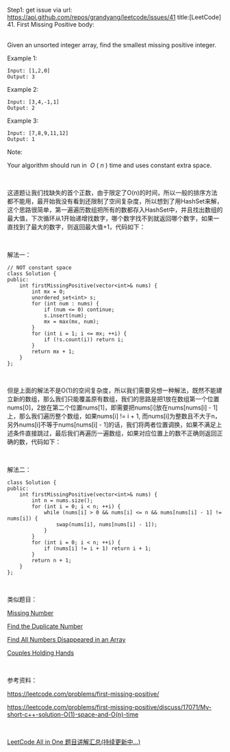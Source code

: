 Step1: get issue via url: https://api.github.com/repos/grandyang/leetcode/issues/41 
 title:[LeetCode] 41. First Missing Positive 
 body:  
  

Given an unsorted integer array, find the smallest missing positive integer.

Example 1:
    
    
    Input: [1,2,0]
    Output: 3
    

Example 2:
    
    
    Input: [3,4,-1,1]
    Output: 2
    

Example 3:
    
    
    Input: [7,8,9,11,12]
    Output: 1
    

Note:

Your algorithm should run in  _O_ ( _n_ ) time and uses constant extra space.

 

这道题让我们找缺失的首个正数，由于限定了O(n)的时间，所以一般的排序方法都不能用，最开始我没有看到还限制了空间复杂度，所以想到了用HashSet来解，这个思路很简单，第一遍遍历数组把所有的数都存入HashSet中，并且找出数组的最大值，下次循环从1开始递增找数字，哪个数字找不到就返回哪个数字，如果一直找到了最大的数字，则返回最大值+1，代码如下：

 

解法一：
    
    
    // NOT constant space
    class Solution {
    public:
        int firstMissingPositive(vector<int>& nums) {
            int mx = 0;
            unordered_set<int> s;
            for (int num : nums) {
                if (num <= 0) continue;
                s.insert(num);
                mx = max(mx, num);
            }
            for (int i = 1; i <= mx; ++i) {
                if (!s.count(i)) return i;
            }
            return mx + 1;
        }
    };

 

但是上面的解法不是O(1)的空间复杂度，所以我们需要另想一种解法，既然不能建立新的数组，那么我们只能覆盖原有数组，我们的思路是把1放在数组第一个位置nums[0]，2放在第二个位置nums[1]，即需要把nums[i]放在nums[nums[i] - 1]上，那么我们遍历整个数组，如果nums[i] != i + 1, 而nums[i]为整数且不大于n，另外nums[i]不等于nums[nums[i] - 1]的话，我们将两者位置调换，如果不满足上述条件直接跳过，最后我们再遍历一遍数组，如果对应位置上的数不正确则返回正确的数，代码如下：

 

解法二：
    
    
    class Solution {
    public:
        int firstMissingPositive(vector<int>& nums) {
            int n = nums.size();
            for (int i = 0; i < n; ++i) {
                while (nums[i] > 0 && nums[i] <= n && nums[nums[i] - 1] != nums[i]) {
                    swap(nums[i], nums[nums[i] - 1]);
                }
            }
            for (int i = 0; i < n; ++i) {
                if (nums[i] != i + 1) return i + 1;
            }
            return n + 1;
        }
    };

 

类似题目：

[Missing Number](http://www.cnblogs.com/grandyang/p/4756677.html)

[Find the Duplicate Number](http://www.cnblogs.com/grandyang/p/4843654.html)

[Find All Numbers Disappeared in an Array](http://www.cnblogs.com/grandyang/p/6222149.html)

[Couples Holding Hands](http://www.cnblogs.com/grandyang/p/8716597.html)

 

参考资料：

<https://leetcode.com/problems/first-missing-positive/>

<https://leetcode.com/problems/first-missing-positive/discuss/17071/My-short-c++-solution-O(1)-space-and-O(n)-time>

 

[LeetCode All in One 题目讲解汇总(持续更新中...)](http://www.cnblogs.com/grandyang/p/4606334.html)
